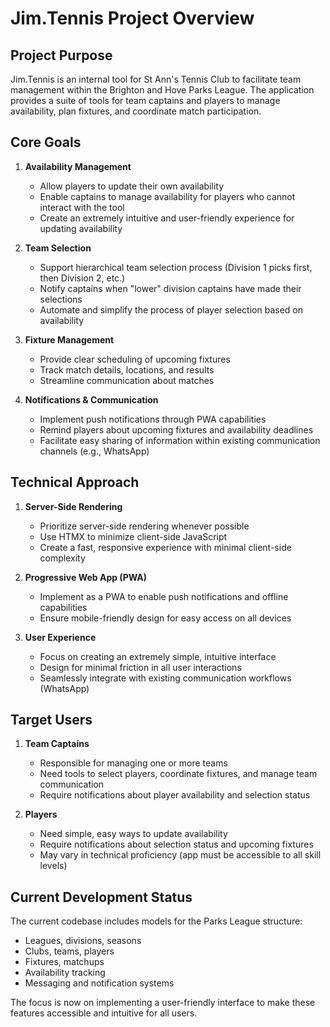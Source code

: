 # Jim.Tennis Project Overview

## Project Purpose
Jim.Tennis is an internal tool for St Ann's Tennis Club to facilitate team management within the Brighton and Hove Parks League. The application provides a suite of tools for team captains and players to manage availability, plan fixtures, and coordinate match participation.

## Core Goals

1. **Availability Management**
   - Allow players to update their own availability
   - Enable captains to manage availability for players who cannot interact with the tool
   - Create an extremely intuitive and user-friendly experience for updating availability

2. **Team Selection**
   - Support hierarchical team selection process (Division 1 picks first, then Division 2, etc.)
   - Notify captains when "lower" division captains have made their selections
   - Automate and simplify the process of player selection based on availability

3. **Fixture Management**
   - Provide clear scheduling of upcoming fixtures
   - Track match details, locations, and results
   - Streamline communication about matches

4. **Notifications & Communication**
   - Implement push notifications through PWA capabilities
   - Remind players about upcoming fixtures and availability deadlines
   - Facilitate easy sharing of information within existing communication channels (e.g., WhatsApp)

## Technical Approach

1. **Server-Side Rendering**
   - Prioritize server-side rendering whenever possible
   - Use HTMX to minimize client-side JavaScript
   - Create a fast, responsive experience with minimal client-side complexity

2. **Progressive Web App (PWA)**
   - Implement as a PWA to enable push notifications and offline capabilities
   - Ensure mobile-friendly design for easy access on all devices

3. **User Experience**
   - Focus on creating an extremely simple, intuitive interface
   - Design for minimal friction in all user interactions
   - Seamlessly integrate with existing communication workflows (WhatsApp)

## Target Users

1. **Team Captains**
   - Responsible for managing one or more teams
   - Need tools to select players, coordinate fixtures, and manage team communication
   - Require notifications about player availability and selection status

2. **Players**
   - Need simple, easy ways to update availability
   - Require notifications about selection status and upcoming fixtures
   - May vary in technical proficiency (app must be accessible to all skill levels)

## Current Development Status

The current codebase includes models for the Parks League structure:
- Leagues, divisions, seasons
- Clubs, teams, players
- Fixtures, matchups
- Availability tracking
- Messaging and notification systems

The focus is now on implementing a user-friendly interface to make these features accessible and intuitive for all users. 